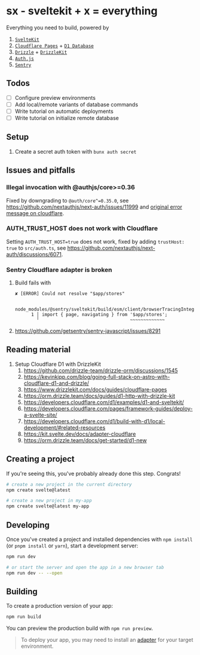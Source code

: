 # sx - sveltekit + x = everything

Everything you need to build, powered by

1. [`SvelteKit`](https://github.com/sveltejs/kit/tree/main/packages/create-svelte)
2. [`Cloudflare Pages`](https://developers.cloudflare.com/pages/framework-guides/deploy-a-svelte-site/) + [`D1 Database`](https://developers.cloudflare.com/d1/)
3. [`Drizzle`](https://orm.drizzle.team/) + [`DrizzleKit`](https://github.com/drizzle-team/drizzle-orm/tree/main/packages/drizzle-kit)
4. [`Auth.js`](https://authjs.dev/getting-started/installation?framework=SvelteKit)
5. [`Sentry`](https://docs.sentry.io/platforms/javascript/guides/sveltekit/)

## Todos

- [ ] Configure preview environments
- [ ] Add local/remote variants of database commands
- [ ] Write tutorial on automatic deployments
- [ ] Write tutorial on initialize remote database

## Setup

1. Create a secret auth token with `bunx auth secret`

## Issues and pitfalls

### Illegal invocation with @authjs/core>=0.36

Fixed by downgrading to `@auth/core^=0.35.0`, see https://github.com/nextauthjs/next-auth/issues/11999 and [original error message on cloudflare](https://developers.cloudflare.com/workers/observability/errors/#illegal-invocation-errors).

### AUTH_TRUST_HOST does not work with Cloudflare

Setting `AUTH_TRUST_HOST=true` does not work, fixed by adding `trustHost: true` to `src/auth.ts`, see https://github.com/nextauthjs/next-auth/discussions/6071.

### Sentry Cloudflare adapter is broken

1. Build fails with

   ```
   ✘ [ERROR] Could not resolve "$app/stores"

       node_modules/@sentry/sveltekit/build/esm/client/browserTracingIntegration.js:1:33:
         1 │ import { page, navigating } from '$app/stores';
           ╵                                  ~~~~~~~~~~~~~
   ```

2. https://github.com/getsentry/sentry-javascript/issues/8291

## Reading material

1. Setup Cloudflare D1 with DrizzleKit
   1. https://github.com/drizzle-team/drizzle-orm/discussions/1545
   2. https://kevinkipp.com/blog/going-full-stack-on-astro-with-cloudflare-d1-and-drizzle/
   3. https://www.drizzlekit.com/docs/guides/cloudflare-pages
   4. https://orm.drizzle.team/docs/guides/d1-http-with-drizzle-kit
   5. https://developers.cloudflare.com/d1/examples/d1-and-sveltekit/
   6. https://developers.cloudflare.com/pages/framework-guides/deploy-a-svelte-site/
   7. https://developers.cloudflare.com/d1/build-with-d1/local-development/#related-resources
   8. https://kit.svelte.dev/docs/adapter-cloudflare
   9. https://orm.drizzle.team/docs/get-started/d1-new

## Creating a project

If you're seeing this, you've probably already done this step. Congrats!

```bash
# create a new project in the current directory
npm create svelte@latest

# create a new project in my-app
npm create svelte@latest my-app
```

## Developing

Once you've created a project and installed dependencies with `npm install` (or `pnpm install` or `yarn`), start a development server:

```bash
npm run dev

# or start the server and open the app in a new browser tab
npm run dev -- --open
```

## Building

To create a production version of your app:

```bash
npm run build
```

You can preview the production build with `npm run preview`.

> To deploy your app, you may need to install an [adapter](https://kit.svelte.dev/docs/adapters) for your target environment.
